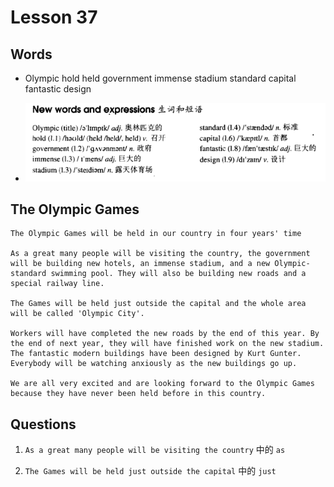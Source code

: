 # Lesson 37

## Words

- Olympic hold held government immense stadium standard capital fantastic design

- ![Words](../../../Images/Part2/04/words-37.png)

## The Olympic Games

```
The Olympic Games will be held in our country in four years' time

As a great many people will be visiting the country, the government will be building new hotels, an immense stadium, and a new Olympic-standard swimming pool. They will also be building new roads and a special railway line.

The Games will be held just outside the capital and the whole area will be called 'Olympic City'.

Workers will have completed the new roads by the end of this year. By the end of next year, they will have finished work on the new stadium. The fantastic modern buildings have been designed by Kurt Gunter. Everybody will be watching anxiously as the new buildings go up.

We are all very excited and are looking forward to the Olympic Games because they have never been held before in this country.
```

## Questions

1. `As a great many people will be visiting the country` 中的 `as`

2. `The Games will be held just outside the capital` 中的 `just`

